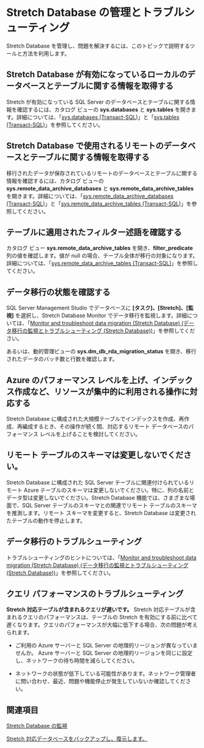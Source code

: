 <properties
	pageTitle="Stretch Database の管理とトラブルシューティング | Microsoft Azure"
	description="Stretch Database の管理とトラブルシューティングの方法について説明します。"
	services="sql-server-stretch-database"
	documentationCenter=""
	authors="douglaslMS"
	manager=""
	editor=""/>

<tags
	ms.service="sql-server-stretch-database"
	ms.workload="data-management"
	ms.tgt_pltfrm="na"
	ms.devlang="na"
	ms.topic="article"
	ms.date="05/17/2016"
	ms.author="douglasl"/>

# Stretch Database の管理とトラブルシューティング

Stretch Database を管理し、問題を解決するには、このトピックで説明するツールと方法を利用します。

## <a name="LocalInfo"></a>Stretch Database が有効になっているローカルのデータベースとテーブルに関する情報を取得する
Stretch が有効になっている SQL Server のデータベースとテーブルに関する情報を確認するには、カタログ ビューの **sys.databases** と **sys.tables** を開きます。詳細については、「[sys.databases (Transact-SQL)](https://msdn.microsoft.com/library/ms178534.aspx)」と「[sys.tables (Transact-SQL)](https://msdn.microsoft.com/library/ms187406.aspx)」を参照してください。

## <a name="RemoteInfo"></a>Stretch Database で使用されるリモートのデータベースとテーブルに関する情報を取得する
移行されたデータが保存されているリモートのデータベースとテーブルに関する情報を確認するには、カタログ ビューの **sys.remote\_data\_archive\_databases** と **sys.remote\_data\_archive\_tables** を開きます。詳細については、「[sys.remote\_data\_archive\_databases (Transact-SQL)](https://msdn.microsoft.com/library/dn934995.aspx)」と「[sys.remote\_data\_archive\_tables (Transact-SQL)](https://msdn.microsoft.com/library/dn935003.aspx)」を参照してください。

## テーブルに適用されたフィルター述語を確認する
カタログ ビュー **sys.remote\_data\_archive\_tables** を開き、**filter\_predicate** 列の値を確認します。値が null の場合、テーブル全体が移行の対象になります。詳細については、「[sys.remote\_data\_archive\_tables (Transact-SQL)](https://msdn.microsoft.com/library/dn935003.aspx)」を参照してください。

## <a name="Migration"></a>データ移行の状態を確認する
SQL Server Management Studio でデータベースに **[タスク]、[Stretch]、[監視]** を選択し、Stretch Database Monitor でデータ移行を監視します。詳細については、「[Monitor and troubleshoot data migration (Stretch Database) (データ移行の監視とトラブルシューティング (Stretch Database))](sql-server-stretch-database-monitor.md)」を参照してください。

あるいは、動的管理ビューの **sys.dm\_db\_rda\_migration\_status** を開き、移行されたデータのバッチ数と行数を確認します。

## Azure のパフォーマンス レベルを上げ、インデックス作成など、リソースが集中的に利用される操作に対応する
Stretch Database に構成された大規模テーブルでインデックスを作成、再作成、再編成するとき、その操作が続く間、対応するリモート データベースのパフォーマンス レベルを上げることを検討してください。

## リモート テーブルのスキーマは変更しないでください。
Stretch Database に構成された SQL Server テーブルに関連付けられているリモート Azure テーブルのスキーマは変更しないでください。特に、列の名前とデータ型は変更しないでください。Stretch Database 機能では、さまざまな場面で、SQL Server テーブルのスキーマとの関連でリモート テーブルのスキーマを推測します。リモート スキーマを変更すると、Stretch Database は変更されたテーブルの動作を停止します。

## <a name="Firewall"></a>データ移行のトラブルシューティング
トラブルシューティングのヒントについては、「[Monitor and troubleshoot data migration (Stretch Database) (データ移行の監視とトラブルシューティング (Stretch Database))](sql-server-stretch-database-monitor.md)」を参照してください。

## クエリ パフォーマンスのトラブルシューティング
**Stretch 対応テーブルが含まれるクエリが遅いです。** Stretch 対応テーブルが含まれるクエリのパフォーマンスは、テーブルの Stretch を有効にする前に比べて遅くなります。クエリのパフォーマンスが大幅に低下する場合、次の問題が考えられます。

-   ご利用の Azure サーバーと SQL Server の地理的リージョンが異なっていませんか。 Azure サーバーと SQL Server の地理的リージョンを同じに設定し、ネットワークの待ち時間を減らしてください。

-   ネットワークの状態が低下している可能性があります。ネットワーク管理者に問い合わせ、最近、問題や機能停止が発生していないか確認してください。

## 関連項目

[Stretch Database の監視](sql-server-stretch-database-monitor.md)

[Stretch 対応データベースをバックアップし、復元します。](sql-server-stretch-database-backup.md)

<!---HONumber=AcomDC_0518_2016-->